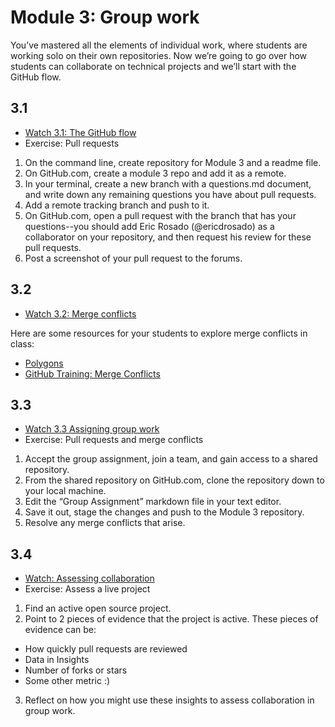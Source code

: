 # Module 3: Group work

You’ve mastered all the elements of individual work, where students are working solo on their own repositories. Now we’re going to go over how students can collaborate on technical projects and we’ll start with the GitHub flow.

## 3.1

* [Watch 3.1: The GitHub flow](https://youtu.be/QxOOna9g3IY)
* Exercise: Pull requests
1. On the command line, create repository for Module 3 and a readme file.
2. On GitHub.com, create a module 3 repo and add it as a remote.
3. In your terminal, create a new branch with a questions.md document, and write down any remaining questions you have about pull requests.
4. Add a remote tracking branch and push to it.
5. On GitHub.com, open a pull request with the branch that has your questions--you should add Eric Rosado (@ericdrosado) as a collaborator on your repository, and then request his review for these pull requests.
6. Post a screenshot of your pull request to the forums. 

## 3.2

* [Watch 3.2: Merge conflicts](https://youtu.be/KutRjlqoBLQ)

Here are some resources for your students to explore merge conflicts in class:
* [Polygons](https://github.com/ncase/polygons)
* [GitHub Training: Merge Conflicts](https://github.com/githubtraining/on-demand-merge-conflict)

## 3.3

* [Watch 3.3 Assigning group work](https://youtu.be/If326Cpbe8E)
* Exercise: Pull requests and merge conflicts
1. Accept the group assignment, join a team, and gain access to a shared repository.
2. From the shared repository on GitHub.com, clone the repository down to your local machine.
3. Edit the “Group Assignment” markdown file in your text editor. 
4. Save it out, stage the changes and push to the Module 3 repository.
5. Resolve any merge conflicts that arise. 

## 3.4

* [Watch: Assessing collaboration](https://youtu.be/EwPxzwcn3Pw)
* Exercise: Assess a live project
1. Find an active open source project. 
2. Point to 2 pieces of evidence that the project is active. These pieces of evidence can be:
  - How quickly pull requests are reviewed
  - Data in Insights
  - Number of forks or stars 
  - Some other metric :) 
3. Reflect on how you might use these insights to assess collaboration in group work.
